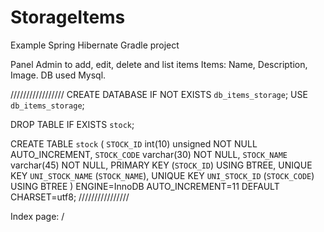 # StorageItems
Example Spring Hibernate Gradle project

Panel Admin to add, edit, delete and list items
Items:
Name, Description, Image.
DB used Mysql.

/////////////////
CREATE DATABASE IF NOT EXISTS `db_items_storage`;
USE `db_items_storage`;

DROP TABLE IF EXISTS `stock`;

CREATE TABLE `stock` (
  `STOCK_ID` int(10) unsigned NOT NULL AUTO_INCREMENT,
  `STOCK_CODE` varchar(30) NOT NULL,
  `STOCK_NAME` varchar(45) NOT NULL,
  PRIMARY KEY (`STOCK_ID`) USING BTREE,
  UNIQUE KEY `UNI_STOCK_NAME` (`STOCK_NAME`),
  UNIQUE KEY `UNI_STOCK_ID` (`STOCK_CODE`) USING BTREE
) ENGINE=InnoDB AUTO_INCREMENT=11 DEFAULT CHARSET=utf8;
////////////////

Index page:  /
